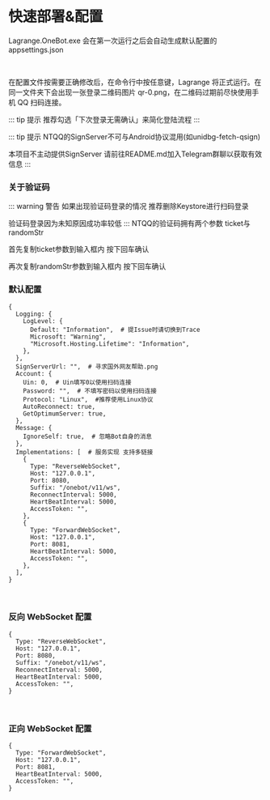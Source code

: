 # 快速部署&配置

Lagrange.OneBot.exe 会在第一次运行之后会自动生成默认配置的 appsettings.json

<br/>

在配置文件按需要正确修改后，在命令行中按任意键，Lagrange 将正式运行。在同一文件夹下会出现一张登录二维码图片 qr-0.png，在二维码过期前尽快使用手机 QQ 扫码连接。

::: tip 提示
推荐勾选「下次登录无需确认」来简化登陆流程
:::

::: tip 提示
NTQQ的SignServer不可与Android协议混用(如unidbg-fetch-qsign)

本项目不主动提供SignServer 请前往README.md加入Telegram群聊以获取有效信息
:::

### 关于验证码
::: warning 警告
如果出现验证码登录的情况 推荐删除Keystore进行扫码登录

验证码登录因为未知原因成功率较低
:::
NTQQ的验证码拥有两个参数 ticket与randomStr

首先复制ticket参数到输入框内 按下回车确认

再次复制randomStr参数到输入框内 按下回车确认

### 默认配置
```json5
{
  Logging: {
    LogLevel: {
      Default: "Information",  # 提Issue时请切换到Trace
      Microsoft: "Warning",
      "Microsoft.Hosting.Lifetime": "Information",
    },
  },
  SignServerUrl: "",  # 寻求国外网友帮助.png
  Account: {
    Uin: 0,  # Uin填写0以使用扫码连接
    Password: "",  # 不填写密码以使用扫码连接
    Protocol: "Linux",  #推荐使用Linux协议
    AutoReconnect: true,
    GetOptimumServer: true,
  },
  Message: {
    IgnoreSelf: true,  # 忽略Bot自身的消息
  },
  Implementations: [  # 服务实现 支持多链接
    {
      Type: "ReverseWebSocket",
      Host: "127.0.0.1",
      Port: 8080,
      Suffix: "/onebot/v11/ws",
      ReconnectInterval: 5000,
      HeartBeatInterval: 5000,
      AccessToken: "",
    },
    {
      Type: "ForwardWebSocket",
      Host: "127.0.0.1",
      Port: 8081,
      HeartBeatInterval: 5000,
      AccessToken: "",
    },
  ],
}
```

<br/>

### 反向 WebSocket 配置

```json5
{
  Type: "ReverseWebSocket",
  Host: "127.0.0.1",
  Port: 8080,
  Suffix: "/onebot/v11/ws",
  ReconnectInterval: 5000,
  HeartBeatInterval: 5000,
  AccessToken: "",
}
```

<br/>

### 正向 WebSocket 配置

```json5
{
  Type: "ForwardWebSocket",
  Host: "127.0.0.1",
  Port: 8081,
  HeartBeatInterval: 5000,
  AccessToken: "",
}
```
